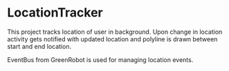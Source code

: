 # LocationTracker

This project tracks location of user in background. 
Upon change in location activity gets notified with updated location and polyline is drawn between start and end location.


EventBus from GreenRobot is used for managing location events.
